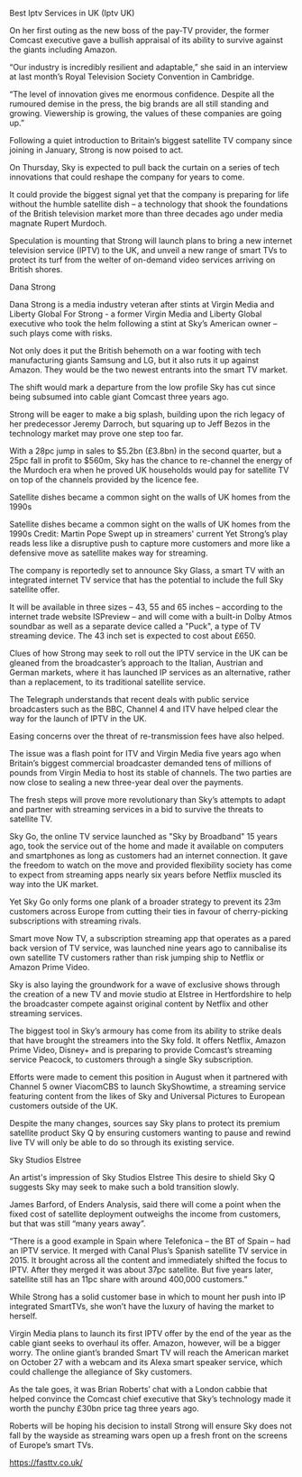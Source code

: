 Best Iptv Services in UK (Iptv UK)

On her first outing as the new boss of the pay-TV provider, the former Comcast executive gave a bullish appraisal of its ability to survive against the giants including Amazon.

“Our industry is incredibly resilient and adaptable,” she said in an interview at last month’s Royal Television Society Convention in Cambridge.

“The level of innovation gives me enormous confidence. Despite all the rumoured demise in the press, the big brands are all still standing and growing. Viewership is growing, the values of these companies are going up.”

Following a quiet introduction to Britain’s biggest satellite TV company since joining in January, Strong is now poised to act.

On Thursday, Sky is expected to pull back the curtain on a series of tech innovations that could reshape the company for years to come.

It could provide the biggest signal yet that the company is preparing for life without the humble satellite dish – a technology that shook the foundations of the British television market more than three decades ago under media magnate Rupert Murdoch.

Speculation is mounting that Strong will launch plans to bring a new internet television service (IPTV) to the UK, and unveil a new range of smart TVs to protect its turf from the welter of on-demand video services arriving on British shores.

Dana Strong

Dana Strong is a media industry veteran after stints at Virgin Media and Liberty Global
For Strong - a former Virgin Media and Liberty Global executive who took the helm following a stint at Sky’s American owner – such plays come with risks.

Not only does it put the British behemoth on a war footing with tech manufacturing giants Samsung and LG, but it also ruts it up against Amazon. They would be the two newest entrants into the smart TV market.

The shift would mark a departure from the low profile Sky has cut since being subsumed into cable giant Comcast three years ago.

Strong will be eager to make a big splash, building upon the rich legacy of her predecessor Jeremy Darroch, but squaring up to Jeff Bezos in the technology market may prove one step too far.

With a 28pc jump in sales to $5.2bn (£3.8bn) in the second quarter, but a 25pc fall in profit to $560m, Sky has the chance to re-channel the energy of the Murdoch era when he proved UK households would pay for satellite TV on top of the channels provided by the licence fee.

Satellite dishes became a common sight on the walls of UK homes from the 1990s

Satellite dishes became a common sight on the walls of UK homes from the 1990s Credit: Martin Pope Swept up in streamers' current
Yet Strong’s play reads less like a disruptive push to capture more customers and more like a defensive move as satellite makes way for streaming.

The company is reportedly set to announce Sky Glass, a smart TV with an integrated internet TV service that has the potential to include the full Sky satellite offer.

It will be available in three sizes – 43, 55 and 65 inches – according to the internet trade website ISPreview – and will come with a built-in Dolby Atmos soundbar as well as a separate device called a "Puck", a type of TV streaming device. The 43 inch set is expected to cost about £650.

Clues of how Strong may seek to roll out the IPTV service in the UK can be gleaned from the broadcaster’s approach to the Italian, Austrian and German markets, where it has launched IP services as an alternative, rather than a replacement, to its traditional satellite service.

The Telegraph understands that recent deals with public service broadcasters such as the BBC, Channel 4 and ITV have helped clear the way for the launch of IPTV in the UK.

Easing concerns over the threat of re-transmission fees have also helped.

The issue was a flash point for ITV and Virgin Media five years ago when Britain’s biggest commercial broadcaster demanded tens of millions of pounds from Virgin Media to host its stable of channels. The two parties are now close to sealing a new three-year deal over the payments.

The fresh steps will prove more revolutionary than Sky’s attempts to adapt and partner with streaming services in a bid to survive the threats to satellite TV.

Sky Go, the online TV service launched as "Sky by Broadband" 15 years ago, took the service out of the home and made it available on computers and smartphones as long as customers had an internet connection. It gave the freedom to watch on the move and provided flexibility society has come to expect from streaming apps nearly six years before Netflix muscled its way into the UK market.

Yet Sky Go only forms one plank of a broader strategy to prevent its 23m customers across Europe from cutting their ties in favour of cherry-picking subscriptions with streaming rivals.

Smart move
Now TV, a subscription streaming app that operates as a pared back version of TV service, was launched nine years ago to cannibalise its own satellite TV customers rather than risk jumping ship to Netflix or Amazon Prime Video.

Sky is also laying the groundwork for a wave of exclusive shows through the creation of a new TV and movie studio at Elstree in Hertfordshire to help the broadcaster compete against original content by Netflix and other streaming services.

The biggest tool in Sky’s armoury has come from its ability to strike deals that have brought the streamers into the Sky fold. It offers Netflix, Amazon Prime Video, Disney+ and is preparing to provide Comcast’s streaming service Peacock, to customers through a single Sky subscription.

Efforts were made to cement this position in August when it partnered with Channel 5 owner ViacomCBS to launch SkyShowtime, a streaming service featuring content from the likes of Sky and Universal Pictures to European customers outside of the UK.

Despite the many changes, sources say Sky plans to protect its premium satellite product Sky Q by ensuring customers wanting to pause and rewind live TV will only be able to do so through its existing service.

Sky Studios Elstree

An artist's impression of Sky Studios Elstree
This desire to shield Sky Q suggests Sky may seek to make such a bold transition slowly.

James Barford, of Enders Analysis, said there will come a point when the fixed cost of satellite deployment outweighs the income from customers, but that was still “many years away”.

“There is a good example in Spain where Telefonica – the BT of Spain – had an IPTV service. It merged with Canal Plus’s Spanish satellite TV service in 2015. It brought across all the content and immediately shifted the focus to IPTV. After they merged it was about 37pc satellite. But five years later, satellite still has an 11pc share with around 400,000 customers.”

While Strong has a solid customer base in which to mount her push into IP integrated SmartTVs, she won’t have the luxury of having the market to herself.

Virgin Media plans to launch its first IPTV offer by the end of the year as the cable giant seeks to overhaul its offer. Amazon, however, will be a bigger worry. The online giant’s branded Smart TV will reach the American market on October 27 with a webcam and its Alexa smart speaker service, which could challenge the allegiance of Sky customers.

As the tale goes, it was Brian Roberts’ chat with a London cabbie that helped convince the Comcast chief executive that Sky’s technology made it worth the punchy £30bn price tag three years ago.

Roberts will be hoping his decision to install Strong will ensure Sky does not fall by the wayside as streaming wars open up a fresh front on the screens of Europe’s smart TVs.

https://fasttv.co.uk/
